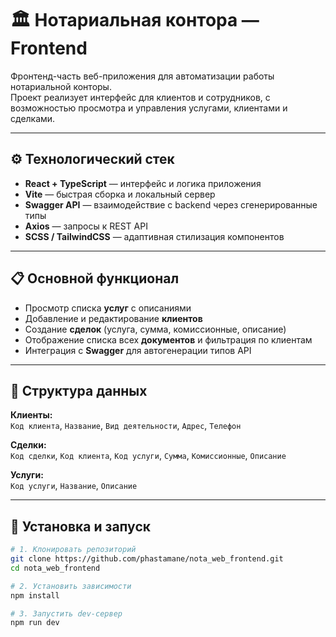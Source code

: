 # 🏛 Нотариальная контора — Frontend

Фронтенд-часть веб-приложения для автоматизации работы нотариальной конторы.  
Проект реализует интерфейс для клиентов и сотрудников, с возможностью просмотра и управления услугами, клиентами и сделками.

---

## ⚙️ Технологический стек
- **React + TypeScript** — интерфейс и логика приложения  
- **Vite** — быстрая сборка и локальный сервер  
- **Swagger API** — взаимодействие с backend через сгенерированные типы  
- **Axios** — запросы к REST API  
- **SCSS / TailwindCSS** — адаптивная стилизация компонентов  

---

## 📋 Основной функционал
- Просмотр списка **услуг** с описаниями  
- Добавление и редактирование **клиентов**  
- Создание **сделок** (услуга, сумма, комиссионные, описание)  
- Отображение списка всех **документов** и фильтрация по клиентам  
- Интеграция с **Swagger** для автогенерации типов API  

---

## 🧩 Структура данных
**Клиенты:**  
`Код клиента`, `Название`, `Вид деятельности`, `Адрес`, `Телефон`

**Сделки:**  
`Код сделки`, `Код клиента`, `Код услуги`, `Сумма`, `Комиссионные`, `Описание`

**Услуги:**  
`Код услуги`, `Название`, `Описание`

---

## 🚀 Установка и запуск

```bash
# 1. Клонировать репозиторий
git clone https://github.com/phastamane/nota_web_frontend.git
cd nota_web_frontend

# 2. Установить зависимости
npm install

# 3. Запустить dev-сервер
npm run dev
